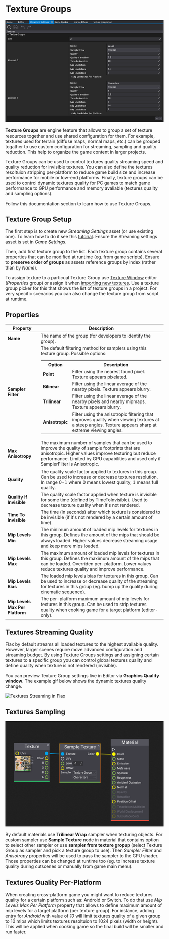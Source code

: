 # Texture Groups

![Texture Group Options](media/texture-groups.png)

**Texture Groups** are engine feature that allows to group a set of texture resources together and use shared configuration for them. For example, textures used for terrain (diffuse maps, normal maps, etc.) can be grouped togather to use custom configuration for streaming, sampling and quality reduction. This help to organize the game content in larger projects.

Texture Groups can be used to control textures quality streaming speed and quality reduction for invisible textures. You can also define the textures resoltuion stripping per-platform to reduce game build size and increase performance for mobile or low-end platforms. Finally, texture groups can be used to control dynamic textures quality for PC games to match game performance to GPU performance and memory avaliable (textures quality and sampling options).

Follow this documentation section to learn how to use Texture Groups.

## Texture Group Setup

The first step is to create new *Streaming Settings* asset (or use existing one). To learn how to do it see this [tutorial](../../editor/game-settings/index.md).
Ensure the Streaming settings asset is set in *Game Settings*.

Then, add first texture group to the list. Each texture group contains several properties that can be modified at runtime (eg. from game scripts). Ensure to **preserve order of groups** as assets reference groups by index (rather than by *Name*).

To assign texture to a particual Texture Group use [Texture Window](texture-window.md) editor (*Properties* group) or assign it when [importing new textures](import-settings.md). Use a texture group picker for this that shows the list of texture groups in a project. For very specific scenarios you can also change the texture group from script at runtime.

## Properties

| Property | Description |
|--------|--------|
| **Name** | The name of the group (for developers to identify the group). |
| **Sampler Filter** | The default filtering method for samplers using this texture group. Possible options: <table><tbody><tr><th>Option</th><th>Description</th></tr><tr><td>**Point**</td><td>Filter using the nearest found pixel. Texture appears pixelated.</td></tr><tr><td>**Bilinear**</td><td>Filter using the linear average of the nearby pixels. Texture appears blurry.</td></tr><tr><td>**Trilinear**</td><td>Filter using the linear average of the nearby pixels and nearby mipmaps. Texture appears blurry.</td></tr><tr><td>**Anisotropic**</td><td>Filter using the anisotropic filtering that improves quality when viewing textures at a steep angles. Texture appears sharp at extreme viewing angles.</td></tr></tbody></table> |
| **Max Anisotropy** | The maximum number of samples that can be used to improve the quality of sample footprints that are anisotropic. Higher values improve texturing but reduce performance. Limited by GPU capabilities and used only if SamplerFilter is Anisotropic. |
| **Quality** | The quality scale factor applied to textures in this group. Can be used to increase or decrease textures resolution. In range 0-1 where 0 means lowest quality, 1 means full quality. |
| **Quality If Invisible** | The quality scale factor applied when texture is invisible for some time (defined by TimeToInvisible). Used to decrease texture quality when it's not rendered. |
| **Time To Invisible** | The time (in seconds) after which texture is considered to be invisible (if it's not rendered by a certain amount of time). |
| **Mip Levels Min** | The minimum amount of loaded mip levels for textures in this group. Defines the amount of the mips that should be always loaded. Higher values decrease streaming usage and keep more mips loaded. |
| **Mip Levels Max** | The maximum amount of loaded mip levels for textures in this group. Defines the maximum amount of the mips that can be loaded. Overriden per-platform. Lower values reduce textures quality and improve performance. |
| **Mip Levels Bias** | The loaded mip levels bias for textures in this group. Can be used to increase or decrease quality of the streaming for textures in this group (eg. bump up the quality during cinematic sequence). |
| **Mip Levels Max Per Platform** | The per-platform maximum amount of mip levels for textures in this group. Can be used to strip textures quality when cooking game for a target platform (editor-only). |

## Textures Streaming Quality

Flax by default streams all loaded textures to the highest available quality. However, larger scenes require move advanced configuration and streaming budget. By using Texture Groups settings and assigning certain textures to a specific group you can control global textures quality and define quality when texture is not rendered (invisible).

You can preview Texture Group settings live in Editor via **Graphics Quality window**. The example gif below shows the dynamic textures quality change.

![Textures Streaming in Flax](media/textures-streaming.gif)

## Textures Sampling

![Texture Sample node with Texture Group Sampler](media/sample-texture-group.png)

By default materials use **Trilinear Wrap** sampler when texturing objects. For custom sampler use **Sample Texture** node in material that contains option to select other sampler or use **sampler from texture gropup** (select Texture Group as sampler and pick a texture group to use). Then *Sampler Filter* and *Anisotropy* properties will be used to pass the sampler to the GPU shader. Those properties can be changed at runtime too (eg. to increase texture quality during cutscenes or manually from game main menu).

## Textures Quality Per-Platform

When creating cross-platform game you might want to reduce textures quality for a certain platform such as: Android or Switch. To do that use *Mip Levels Max Per Platform* property that allows to define maximum amount of mip levels for a target platform (per texture group). For instance, adding entry for *Android* with value of *10* will limit textures quality of a given group to 10 mips which limits textures resoltuion to 1024 pixels (width or height). This will be applied when cooking game so the final build will be smaller and run faster.
